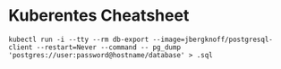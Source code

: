 # Kuberentes Cheatsheet

```
kubectl run -i --tty --rm db-export --image=jbergknoff/postgresql-client --restart=Never --command -- pg_dump 'postgres://user:password@hostname/database' > .sql
```
